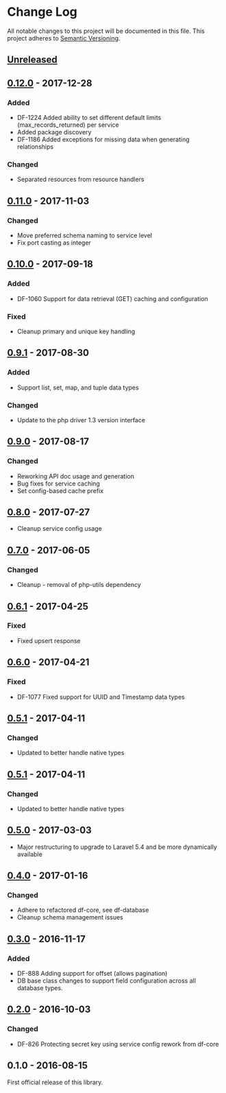 # Change Log
All notable changes to this project will be documented in this file.
This project adheres to [Semantic Versioning](http://semver.org/).

## [Unreleased]
## [0.12.0] - 2017-12-28
### Added
- DF-1224 Added ability to set different default limits (max_records_returned) per service
- Added package discovery
- DF-1186 Added exceptions for missing data when generating relationships
### Changed
- Separated resources from resource handlers

## [0.11.0] - 2017-11-03
### Changed
- Move preferred schema naming to service level
- Fix port casting as integer

## [0.10.0] - 2017-09-18
### Added
- DF-1060 Support for data retrieval (GET) caching and configuration
### Fixed
- Cleanup primary and unique key handling

## [0.9.1] - 2017-08-30
### Added
- Support list, set, map, and tuple data types
### Changed
- Update to the php driver 1.3 version interface

## [0.9.0] - 2017-08-17
### Changed
- Reworking API doc usage and generation
- Bug fixes for service caching
- Set config-based cache prefix

## [0.8.0] - 2017-07-27
- Cleanup service config usage

## [0.7.0] - 2017-06-05
### Changed
- Cleanup - removal of php-utils dependency

## [0.6.1] - 2017-04-25
### Fixed
- Fixed upsert response

## [0.6.0] - 2017-04-21
### Fixed
- DF-1077 Fixed support for UUID and Timestamp data types

## [0.5.1] - 2017-04-11
### Changed
- Updated to better handle native types

## [0.5.1] - 2017-04-11
### Changed
- Updated to better handle native types

## [0.5.0] - 2017-03-03
- Major restructuring to upgrade to Laravel 5.4 and be more dynamically available

## [0.4.0] - 2017-01-16
### Changed
- Adhere to refactored df-core, see df-database
- Cleanup schema management issues

## [0.3.0] - 2016-11-17
### Added
- DF-888 Adding support for offset (allows pagination)
- DB base class changes to support field configuration across all database types.

## [0.2.0] - 2016-10-03
### Changed
- DF-826 Protecting secret key using service config rework from df-core

## 0.1.0 - 2016-08-15
First official release of this library.

[Unreleased]: https://github.com/dreamfactorysoftware/df-cassandra/compare/0.12.0...HEAD
[0.12.0]: https://github.com/dreamfactorysoftware/df-cassandra/compare/0.11.0...0.12.0
[0.11.0]: https://github.com/dreamfactorysoftware/df-cassandra/compare/0.10.0...0.11.0
[0.10.0]: https://github.com/dreamfactorysoftware/df-cassandra/compare/0.9.1...0.10.0
[0.9.1]: https://github.com/dreamfactorysoftware/df-cassandra/compare/0.9.0...0.9.1
[0.9.0]: https://github.com/dreamfactorysoftware/df-cassandra/compare/0.8.0...0.9.0
[0.8.0]: https://github.com/dreamfactorysoftware/df-cassandra/compare/0.7.0...0.8.0
[0.7.0]: https://github.com/dreamfactorysoftware/df-cassandra/compare/0.6.1...0.7.0
[0.6.1]: https://github.com/dreamfactorysoftware/df-cassandra/compare/0.6.0...0.6.1
[0.6.0]: https://github.com/dreamfactorysoftware/df-cassandra/compare/0.5.1...0.6.0
[0.5.1]: https://github.com/dreamfactorysoftware/df-cassandra/compare/0.5.0...0.5.1
[0.5.0]: https://github.com/dreamfactorysoftware/df-cassandra/compare/0.4.0...0.5.0
[0.4.0]: https://github.com/dreamfactorysoftware/df-cassandra/compare/0.3.0...0.4.0
[0.3.0]: https://github.com/dreamfactorysoftware/df-cassandra/compare/0.2.0...0.3.0
[0.2.0]: https://github.com/dreamfactorysoftware/df-cassandra/compare/0.1.0...0.2.0
